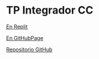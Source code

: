 # TP Integrador CC

[En Replit](https://TPIntegrador.brunoripoll1.repl.co)

[En GitHubPage](https://github.com/Bandikyu/trabajoCC)

[Repositorio GitHub](https://github.com/Bandikyu/trabajoCC)